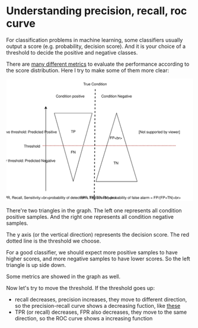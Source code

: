 # Understanding precision, recall, roc curve

For classification problems in machine learning, some classifiers usually output a score (e.g. probability, decision score). And it is your choice of a threshold to decide the positive and negative classes.

There are [many different metrics](https://en.wikipedia.org/wiki/Precision_and_recall) to evaluate the performance according to the score distribution. Here I try to make some of them more clear:

![](./assets/precision_recall.svg)

There're two triangles in the graph. The left one represents all condition positive samples. And the right one represents all condition negative samples.

The y axis (or the vertical direction) represents the decision score. The red dotted line is the threshold we choose.

For a good classifier, we should expect more positive samples to have higher scores, and more negative samples to have lower scores. So the left triangle is up side down.

Some metrics are showed in the graph as well. 

Now let's try to move the threshold. If the threshold goes up:

- recall decreases, precision increases, they move to different direction, so the precision-recall curve shows a decreasing fuction, like [these](http://scikit-learn.org/stable/auto_examples/model_selection/plot_precision_recall.html)
- TPR (or recall) decreases, FPR also decreases, they move to the same direction, so the ROC curve shows a increasing function